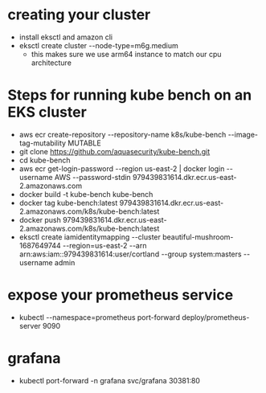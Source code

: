 # creating your cluster
- install eksctl and amazon cli
- eksctl create cluster --node-type=m6g.medium
  - this makes sure we use arm64 instance to match our cpu architecture 
# Steps for running kube bench on an EKS cluster
- aws ecr create-repository --repository-name k8s/kube-bench --image-tag-mutability MUTABLE
- git clone https://github.com/aquasecurity/kube-bench.git
- cd kube-bench
- aws ecr get-login-password --region us-east-2 | docker login --username AWS --password-stdin 979439831614.dkr.ecr.us-east-2.amazonaws.com
- docker build -t kube-bench kube-bench
- docker tag kube-bench:latest 979439831614.dkr.ecr.us-east-2.amazonaws.com/k8s/kube-bench:latest
- docker push 979439831614.dkr.ecr.us-east-2.amazonaws.com/k8s/kube-bench:latest
- eksctl create iamidentitymapping --cluster beautiful-mushroom-1687649744 --region=us-east-2 --arn     arn:aws:iam::979439831614:user/cortland --group system:masters --username admin

# expose your prometheus service 
- kubectl --namespace=prometheus port-forward deploy/prometheus-server 9090

# grafana
- kubectl port-forward -n grafana svc/grafana 30381:80